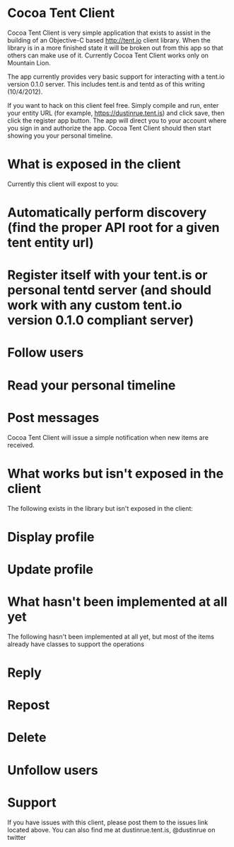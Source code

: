 Cocoa Tent Client
=================
Cocoa Tent Client is very simple application that exists to assist in the building of an Objective-C based
http://tent.io client library.  When the library is in a more finished state it will be broken out
from this app so that others can make use of it.  Currently Cocoa Tent Client works only on Mountain Lion.

The app currently provides very basic support for interacting with a tent.io version 0.1.0 server.  This includes tent.is and tentd as of this writing (10/4/2012).

If you want to hack on this client feel free.  Simply compile and run, enter your entity URL (for example, https://dustinrue.tent.is) and click save, then click the register app button.  The app will direct you to your account where you sign in and authorize the app.  Cocoa Tent Client should then start showing you your personal timeline.

What is exposed in the client
=============================
Currently this client will expost to you:

# Automatically perform discovery (find the proper API root for a given tent entity url)
# Register itself with your tent.is or personal tentd server (and should work with any custom tent.io version 0.1.0 compliant server)
# Follow users
# Read your personal timeline
# Post messages

Cocoa Tent Client will issue a simple notification when new items are received.

What works but isn't exposed in the client
==========================================
The following exists in the library but isn't exposed in the client:

# Display profile
# Update profile

What hasn't been implemented at all yet
=======================================
The following hasn't been implemented at all yet, but most of the items already have classes to support the operations

# Reply
# Repost
# Delete
# Unfollow users

Support
=======
If you have issues with this client, please post them to the issues link located above.  You can also find me at dustinrue.tent.is, @dustinrue on twitter